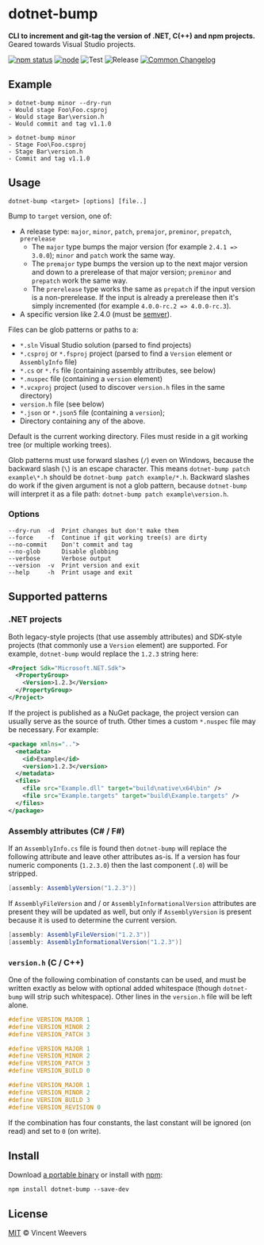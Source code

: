 # dotnet-bump

**CLI to increment and git-tag the version of .NET, C(++) and npm projects.** Geared towards Visual Studio projects.

[![npm status](http://img.shields.io/npm/v/dotnet-bump.svg)](https://www.npmjs.org/package/dotnet-bump)
[![node](https://img.shields.io/node/v/dotnet-bump.svg)](https://www.npmjs.org/package/dotnet-bump)
![Test](https://github.com/vweevers/dotnet-bump/workflows/Test/badge.svg)
![Release](https://github.com/vweevers/dotnet-bump/workflows/Release/badge.svg)
[![Common Changelog](https://common-changelog.org/badge.svg)](https://common-changelog.org)

## Example

```
> dotnet-bump minor --dry-run
- Would stage Foo\Foo.csproj
- Would stage Bar\version.h
- Would commit and tag v1.1.0
```

```
> dotnet-bump minor
- Stage Foo\Foo.csproj
- Stage Bar\version.h
- Commit and tag v1.1.0
```

## Usage

```
dotnet-bump <target> [options] [file..]
```

Bump to `target` version, one of:

- A release type: `major`, `minor`, `patch`, `premajor`, `preminor`, `prepatch`, `prerelease`
  - The `major` type bumps the major version (for example `2.4.1 => 3.0.0`); `minor` and `patch` work the same way.
  - The `premajor` type bumps the version up to the next major version and down to a prerelease of that major version; `preminor` and `prepatch` work the same way.
  - The `prerelease` type works the same as `prepatch` if the input version is a non-prerelease. If the input is already a prerelease then it's simply incremented (for example `4.0.0-rc.2 => 4.0.0-rc.3`).
- A specific version like 2.4.0 (must be [semver](https://semver.org/)).

Files can be glob patterns or paths to a:

- `*.sln` Visual Studio solution (parsed to find projects)
- `*.csproj` or `*.fsproj` project (parsed to find a `Version` element or `AssemblyInfo` file)
- `*.cs` or `*.fs` file (containing assembly attributes, see below)
- `*.nuspec` file (containing a `version` element)
- `*.vcxproj` project (used to discover `version.h` files in the same directory)
- `version.h` file (see below)
- `*.json` or `*.json5` file (containing a `version`);
- Directory containing any of the above.

Default is the current working directory. Files must reside in a git working tree (or multiple working trees).

Glob patterns must use forward slashes (`/`) even on Windows, because the backward slash (`\`) is an escape character. This means `dotnet-bump patch example\*.h` should be `dotnet-bump patch example/*.h`. Backward slashes do work if the given argument is not a glob pattern, because `dotnet-bump` will interpret it as a file path: `dotnet-bump patch example\version.h`.

### Options

```
--dry-run  -d  Print changes but don't make them
--force    -f  Continue if git working tree(s) are dirty
--no-commit    Don't commit and tag
--no-glob      Disable globbing
--verbose      Verbose output
--version  -v  Print version and exit
--help     -h  Print usage and exit
```

## Supported patterns

### .NET projects

Both legacy-style projects (that use assembly attributes) and SDK-style projects (that commonly use a `Version` element) are supported. For example, `dotnet-bump` would replace the `1.2.3` string here:

```xml
<Project Sdk="Microsoft.NET.Sdk">
  <PropertyGroup>
    <Version>1.2.3</Version>
  </PropertyGroup>
</Project>
```

If the project is published as a NuGet package, the project version can usually serve as the source of truth. Other times a custom `*.nuspec` file may be necessary. For example:

```xml
<package xmlns="..">
  <metadata>
    <id>Example</id>
    <version>1.2.3</version>
  </metadata>
  <files>
    <file src="Example.dll" target="build\native\x64\bin" />
    <file src="Example.targets" target="build\Example.targets" />
  </files>
</package>
```

### Assembly attributes (C# / F#)

If an `AssemblyInfo.cs` file is found then `dotnet-bump` will replace the following attribute and leave other attributes as-is. If a version has four numeric components (`1.2.3.0`) then the last component (`.0`) will be stripped.

```cs
[assembly: AssemblyVersion("1.2.3")]
```

If `AssemblyFileVersion` and / or `AssemblyInformationalVersion` attributes are present they will be updated as well, but only if `AssemblyVersion` is present because it is used to determine the current version.

```cs
[assembly: AssemblyFileVersion("1.2.3")]
[assembly: AssemblyInformationalVersion("1.2.3")]
```

### `version.h` (C / C++)

One of the following combination of constants can be used, and must be written exactly as below with optional added whitespace (though `dotnet-bump` will strip such whitespace). Other lines in the `version.h` file will be left alone.

```c
#define VERSION_MAJOR 1
#define VERSION_MINOR 2
#define VERSION_PATCH 3
```

```c
#define VERSION_MAJOR 1
#define VERSION_MINOR 2
#define VERSION_PATCH 3
#define VERSION_BUILD 0
```

```c
#define VERSION_MAJOR 1
#define VERSION_MINOR 2
#define VERSION_BUILD 3
#define VERSION_REVISION 0
```

If the combination has four constants, the last constant will be ignored (on read) and set to `0` (on write).

## Install

Download [a portable binary](https://github.com/vweevers/dotnet-bump/releases) or install with [npm](https://npmjs.org):

```
npm install dotnet-bump --save-dev
```

## License

[MIT](LICENSE) © Vincent Weevers
